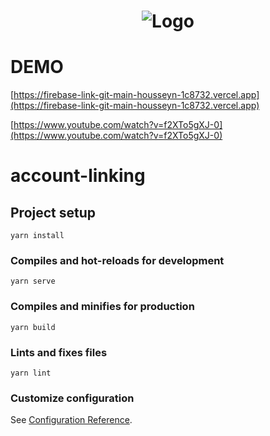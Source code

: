 <h1 align="center">
   <img alt="Logo" src="https://drive.google.com/file/d/1uGUukPyHZzHIndB4ASAiS1kZQnSqEL8j/view?usp=sharing"/>
</h1>

# DEMO

[https://firebase-link-git-main-housseyn-1c8732.vercel.app](https://firebase-link-git-main-housseyn-1c8732.vercel.app)

[https://www.youtube.com/watch?v=f2XTo5gXJ-0](https://www.youtube.com/watch?v=f2XTo5gXJ-0)



# account-linking

## Project setup
```
yarn install
```

### Compiles and hot-reloads for development
```
yarn serve
```

### Compiles and minifies for production
```
yarn build
```

### Lints and fixes files
```
yarn lint
```

### Customize configuration
See [Configuration Reference](https://cli.vuejs.org/config/).
